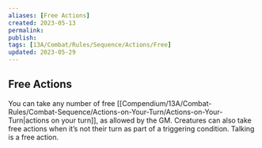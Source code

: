 ```yaml
---
aliases: [Free Actions]
created: 2023-05-13
permalink: 
publish: 
tags: [13A/Combat/Rules/Sequence/Actions/Free]
updated: 2023-05-29
---
```


## Free Actions

You can take any number of free [[Compendium/13A/Combat-Rules/Combat-Sequence/Actions-on-Your-Turn/Actions-on-Your-Turn|actions on your turn]], as allowed by the GM. Creatures can also take free actions when it’s not their turn as part of a triggering condition. Talking is a free action.